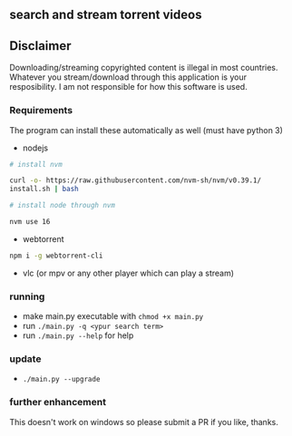 ## search and stream torrent videos

## Disclaimer

Downloading/streaming copyrighted content is illegal in most countries. Whatever you stream/download through this application is your resposibility. I am not responsible for how this software is used.

### Requirements

The program can install these automatically as well (must have python 3)

- nodejs

```sh
# install nvm

curl -o- https://raw.githubusercontent.com/nvm-sh/nvm/v0.39.1/
install.sh | bash

# install node through nvm

nvm use 16
```

- webtorrent

```sh
npm i -g webtorrent-cli
```

- vlc (or mpv or any other player which can play a stream)

### running

- make main.py executable with `chmod +x main.py`
- run `./main.py -q <ypur search term>`
- run `./main.py --help` for help

### update

- `./main.py --upgrade`

### further enhancement

This doesn't work on windows so please submit a PR if you like, thanks.
